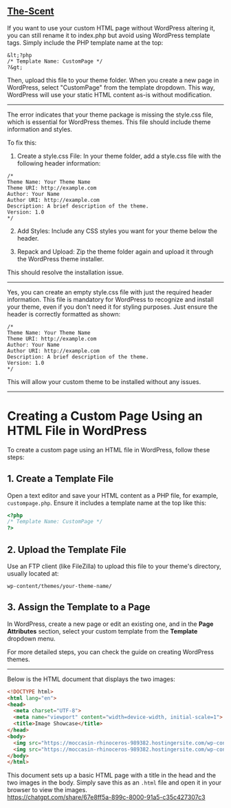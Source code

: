 ## [The-Scent](http://www.scent.com.sg/)

If you want to use your custom HTML page without WordPress altering it, you can still rename it to index.php but avoid using WordPress template tags. Simply include the PHP template name at the top:

```
&lt;?php
/* Template Name: CustomPage */
?&gt;
```
Then, upload this file to your theme folder. When you create a new page in WordPress, select "CustomPage" from the template dropdown. This way, WordPress will use your static HTML content as-is without modification.

---
The error indicates that your theme package is missing the style.css file, which is essential for WordPress themes. This file should include theme information and styles.

To fix this:

1. Create a style.css File: In your theme folder, add a style.css file with the following header information:

```
/*
Theme Name: Your Theme Name
Theme URI: http://example.com
Author: Your Name
Author URI: http://example.com
Description: A brief description of the theme.
Version: 1.0
*/  
```
2. Add Styles: Include any CSS styles you want for your theme below the header.

3. Repack and Upload: Zip the theme folder again and upload it through the WordPress theme installer.

This should resolve the installation issue.

---
Yes, you can create an empty style.css file with just the required header information. This file is mandatory for WordPress to recognize and install your theme, even if you don't need it for styling purposes. Just ensure the header is correctly formatted as shown:

```
/*
Theme Name: Your Theme Name
Theme URI: http://example.com
Author: Your Name
Author URI: http://example.com
Description: A brief description of the theme.
Version: 1.0
*/  
```
This will allow your custom theme to be installed without any issues.

---
# Creating a Custom Page Using an HTML File in WordPress

To create a custom page using an HTML file in WordPress, follow these steps:

## 1. Create a Template File

Open a text editor and save your HTML content as a PHP file, for example, `custompage.php`. Ensure it includes a template name at the top like this:

```php
<?php
/* Template Name: CustomPage */
?>
```

## 2. Upload the Template File

Use an FTP client (like FileZilla) to upload this file to your theme's directory, usually located at:

```
wp-content/themes/your-theme-name/
```

## 3. Assign the Template to a Page

In WordPress, create a new page or edit an existing one, and in the **Page Attributes** section, select your custom template from the **Template** dropdown menu.

For more detailed steps, you can check the guide on creating WordPress themes.

---
Below is the HTML document that displays the two images:

```html
<!DOCTYPE html>
<html lang="en">
<head>
  <meta charset="UTF-8">
  <meta name="viewport" content="width=device-width, initial-scale=1">
  <title>Image Showcase</title>
</head>
<body>
  <img src="https://moccasin-rhinoceros-989382.hostingersite.com/wp-content/uploads/2025/03/scent1.jpg" alt="Scent Image">
  <img src="https://moccasin-rhinoceros-989382.hostingersite.com/wp-content/uploads/2025/03/soap1.jpg" alt="Soap Image">
</body>
</html>
``` 

This document sets up a basic HTML page with a title in the head and the two images in the body. Simply save this as an `.html` file and open it in your browser to view the images.  
https://chatgpt.com/share/67e8ff5a-899c-8000-91a5-c35c427307c3

